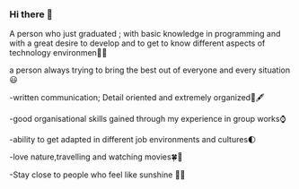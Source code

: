 ### Hi there 👋

A person who just graduated ; with basic knowledge in programming and with a great desire to develop and to get to know different aspects of technology environmen🏻👩

a person always trying to bring the best out of everyone and every situation😃

-written communication; Detail oriented and extremely organized💼🖋

-good organisational skills gained through my experience in group works⌚

-ability to get adapted in different job environments and cultures🌓

-love nature,travelling and watching movies🍀🐻

-Stay close to people who feel like sunshine 🌹🌞

